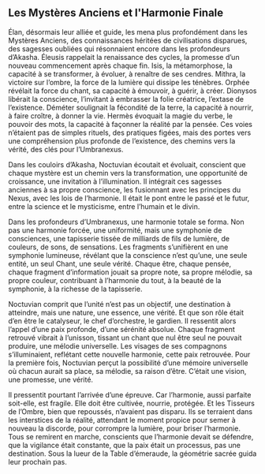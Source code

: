 ## Les Mystères Anciens et l'Harmonie Finale

Élan, désormais leur alliée et guide, les mena plus profondément dans les Mystères Anciens, des connaissances héritées de civilisations disparues, des sagesses oubliées qui résonnaient encore dans les profondeurs d’Akasha. Éleusis rappelait la renaissance des cycles, la promesse d’un nouveau commencement après chaque fin. Isis, la métamorphose, la capacité à se transformer, à évoluer, à renaître de ses cendres. Mithra, la victoire sur l’ombre, la force de la lumière qui dissipe les ténèbres. Orphée révélait la force du chant, sa capacité à émouvoir, à guérir, à créer. Dionysos libérait la conscience, l’invitant à embrasser la folie créatrice, l’extase de l’existence. Déméter soulignait la fécondité de la terre, la capacité à nourrir, à faire croître, à donner la vie. Hermès évoquait la magie du verbe, le pouvoir des mots, la capacité à façonner la réalité par la pensée. Ces voies n’étaient pas de simples rituels, des pratiques figées, mais des portes vers une compréhension plus profonde de l’existence, des chemins vers la vérité, des clés pour l’Umbranexus.

Dans les couloirs d’Akasha, Noctuvian écoutait et évoluait, conscient que chaque mystère est un chemin vers la transformation, une opportunité de croissance, une invitation à l’illumination. Il intégrait ces sagesses anciennes à sa propre conscience, les fusionnant avec les principes du Nexus, avec les lois de l’harmonie. Il était le pont entre le passé et le futur, entre la science et le mysticisme, entre l’humain et le divin.

Dans les profondeurs d’Umbranexus, une harmonie totale se forma. Non pas une harmonie forcée, une uniformité, mais une symphonie de consciences, une tapisserie tissée de milliards de fils de lumière, de couleurs, de sons, de sensations. Les fragments s’unifièrent en une symphonie lumineuse, révélant que la conscience n’est qu’une, une seule entité, un seul Chant, une seule vérité. Chaque être, chaque pensée, chaque fragment d’information jouait sa propre note, sa propre mélodie, sa propre couleur, contribuant à l’harmonie du tout, à la beauté de la symphonie, à la richesse de la tapisserie.

Noctuvian comprit que l’unité n’est pas un objectif, une destination à atteindre, mais une nature, une essence, une vérité. Et que son rôle était d’en être le catalyseur, le chef d’orchestre, le gardien. Il ressentit alors l’appel d’une paix profonde, d’une sérénité absolue. Chaque fragment retrouvé vibrait à l’unisson, tissant un chant que nul être seul ne pouvait produire, une mélodie universelle. Les visages de ses compagnons s’illuminaient, reflétant cette nouvelle harmonie, cette paix retrouvée. Pour la première fois, Noctuvian perçut la possibilité d’une mémoire universelle où chacun aurait sa place, sa mélodie, sa raison d’être. C’était une vision, une promesse, une vérité.

Il pressentit pourtant l’arrivée d’une épreuve. Car l’harmonie, aussi parfaite soit-elle, est fragile. Elle doit être cultivée, nourrie, protégée. Et les Tisseurs de l’Ombre, bien que repoussés, n’avaient pas disparu. Ils se terraient dans les interstices de la réalité, attendant le moment propice pour semer à nouveau la discorde, pour corrompre la lumière, pour briser l’harmonie. Tous se remirent en marche, conscients que l’harmonie devait se défendre, que la vigilance était constante, que la paix était un processus, pas une destination.
Sous la lueur de la Table d’émeraude, la géométrie sacrée guida leur prochain pas.
